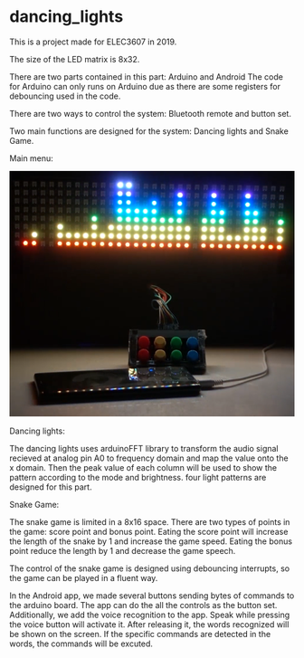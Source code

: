 # dancing_lights
This is a project made for ELEC3607 in 2019.

The size of the LED matrix is 8x32.

There are two parts contained in this part: Arduino and Android 
The code for Arduino can only runs on Arduino due as there are some registers for debouncing used in the code.

There are two ways to control the system: Bluetooth remote and button set.

Two main functions are designed for the system: Dancing lights and Snake Game.

Main menu:

![image](https://github.com/880n/dancing_lights/blob/master/image/1.png)

Dancing lights:

The dancing lights uses arduinoFFT library to transform the audio signal recieved at analog pin A0 to frequency domain and map the value onto the x domain. Then the peak value of each column will be used to show the pattern according to the mode and brightness.
four light patterns are designed for this part.

Snake Game:

The snake game is limited in a 8x16 space. There are two types of points in the game: score point and bonus point. Eating the score point will increase the length of the snake by 1 and increase the game speed. Eating the bonus point reduce the length by 1 and decrease the game speech.

The control of the snake game is designed using debouncing interrupts, so the game can be played in a fluent way.

In the Android app, we made several buttons sending bytes of commands to the arduino board. The app can do the all the controls as the button set. Additionally, we add the voice recognition to the app. Speak while pressing the voice button will activate it. After releasing it, the words recognized will be shown on the screen. If the specific commands are detected in the words, the commands will be excuted.
